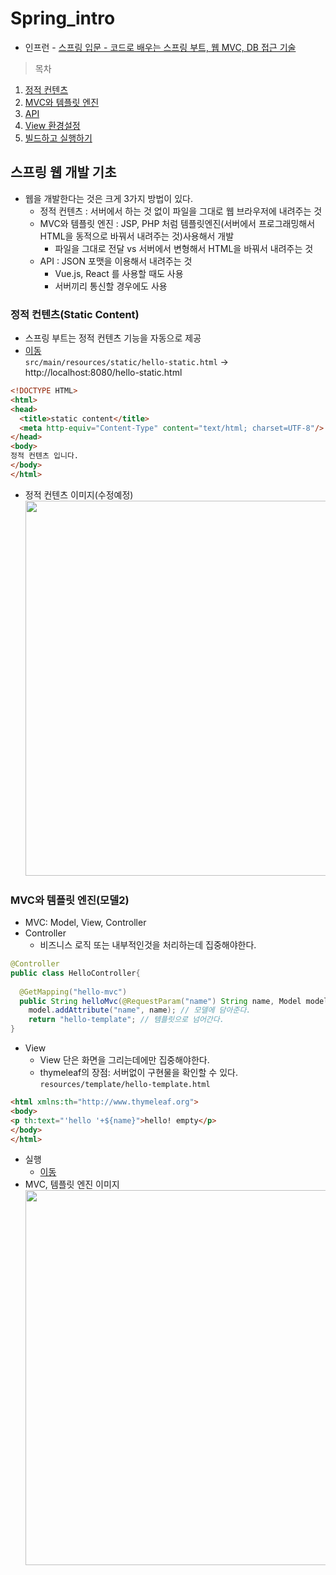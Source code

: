 # Spring_intro
 * 인프런 - [스프링 입문 - 코드로 배우는 스프링 부트, 웹 MVC, DB 접근 기술](https://inf.run/MysH)
 > 목차
 1. [정적 컨텐츠](#정적-컨텐츠)
 2. [MVC와 템플릿 엔진](#MVC와-템플릿-엔진)
 3. [API](#API)
 4. [View 환경설정](#View-환경설정)
 5. [빌드하고 실행하기](#빌드하고-실행하기)
 
 
## 스프링 웹 개발 기초
  * 웹을 개발한다는 것은 크게 3가지 방법이 있다.
    * 정적 컨텐츠 : 서버에서 하는 것 없이 파일을 그대로 웹 브라우저에 내려주는 것
    * MVC와 템플릿 엔진 : JSP, PHP 처럼 템플릿엔진(서버에서 프로그래밍해서 HTML을 동적으로 바꿔서 내려주는 것)사용해서 개발
      * 파일을 그대로 전달 vs 서버에서 변형해서 HTML을 바꿔서 내려주는 것
    * API : JSON 포맷을 이용해서 내려주는 것 
      * Vue.js, React 를 사용할 때도 사용
      * 서버끼리 통신할 경우에도 사용
  
### 정적 컨텐츠(Static Content)
  * 스프링 부트는 정적 컨텐츠 기능을 자동으로 제공
  * [이동](https://docs.spring.io/spring-boot/docs/2.3.1.RELEASE/reference/html/spring-boot-features.html#boot-features-spring-mvc-static-content)</br>
  `src/main/resources/static/hello-static.html` -> http://localhost:8080/hello-static.html
  ```html
  <!DOCTYPE HTML>
  <html>
  <head>
    <title>static content</title>
    <meta http-equiv="Content-Type" content="text/html; charset=UTF-8"/>
  </head>
  <body>
  정적 컨텐츠 입니다.
  </body>
  </html>
  ```
  * 정적 컨텐츠 이미지(수정예정)
  <img src = "https://user-images.githubusercontent.com/76747747/103715544-3c7f5080-5004-11eb-8288-f6212045eb0a.png" width="600px"></br>
  
### MVC와 템플릿 엔진(모델2)
  * MVC: Model, View, Controller
  * Controller
    * 비즈니스 로직 또는 내부적인것을 처리하는데 집중해야한다.
  ```java
  @Controller
  public class HelloController{
   
    @GetMapping("hello-mvc")
    public String helloMvc(@RequestParam("name") String name, Model model){ // 입력값을 넣어준다
      model.addAttribute("name", name); // 모델에 담아준다.
      return "hello-template"; // 템플릿으로 넘어간다.
  }
  ```
  * View</br>
    * View 단은 화면을 그리는데에만 집중해야한다.
    * thymeleaf의 장점: 서버없이 구현물을 확인할 수 있다.
  `resources/template/hello-template.html`
  ```html
  <html xmlns:th="http://www.thymeleaf.org">
  <body>
  <p th:text="'hello '+${name}">hello! empty</p>
  </body>
  </html>
  ```
  * 실행
    * [이동](http://localhost:8080/hello-mvc?name=spring)</br>
  * MVC, 템플릿 엔진 이미지
    <img src = "https://user-images.githubusercontent.com/76747747/103723765-211d4100-5016-11eb-9eb8-c813019c720e.png" width="600px"></br>
